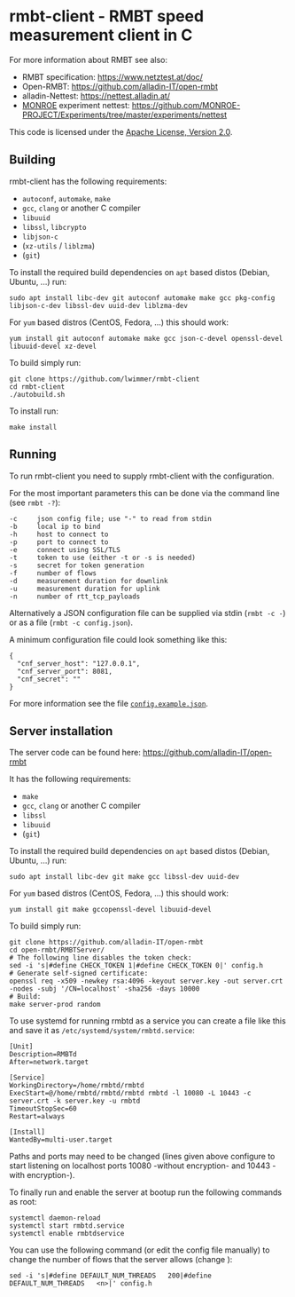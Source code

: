 # rmbt-client - RMBT speed measurement client in C

For more information about RMBT see also:

* RMBT specification: https://www.netztest.at/doc/
* Open-RMBT: https://github.com/alladin-IT/open-rmbt
* alladin-Nettest: https://nettest.alladin.at/
* [MONROE](https://www.monroe-project.eu/) experiment nettest: https://github.com/MONROE-PROJECT/Experiments/tree/master/experiments/nettest

This code is licensed under the [Apache License, Version 2.0](http://www.apache.org/licenses/LICENSE-2.0).

## Building

rmbt-client has the following requirements:

* `autoconf`, `automake`, `make`
* `gcc`, `clang` or another C compiler
* `libuuid`
* `libssl`, `libcrypto`
* `libjson-c`
* (`xz-utils` / `liblzma`)
* (`git`)

To install the required build dependencies on `apt` based distos (Debian, Ubuntu, ...) run:

```
sudo apt install libc-dev git autoconf automake make gcc pkg-config libjson-c-dev libssl-dev uuid-dev liblzma-dev
```

For `yum` based distros (CentOS, Fedora, ...) this should work:

```
yum install git autoconf automake make gcc json-c-devel openssl-devel libuuid-devel xz-devel
```

To build simply run:

```
git clone https://github.com/lwimmer/rmbt-client
cd rmbt-client
./autobuild.sh
```

To install run:
```
make install
```

## Running

To run rmbt-client you need to supply rmbt-client with the configuration.

For the most important parameters this can be done via the command line (see `rmbt -?`):

```
-c     json config file; use "-" to read from stdin
-b     local ip to bind
-h     host to connect to
-p     port to connect to
-e     connect using SSL/TLS
-t     token to use (either -t or -s is needed)
-s     secret for token generation
-f     number of flows
-d     measurement duration for downlink
-u     measurement duration for uplink
-n     number of rtt_tcp_payloads
```

Alternatively a JSON configuration file can be supplied via stdin (`rmbt -c -`) or as a file (`rmbt -c config.json`).

A minimum configuration file could look something like this:
```
{
  "cnf_server_host": "127.0.0.1",
  "cnf_server_port": 8081,
  "cnf_secret": ""
}
```

For more information see the file [`config.example.json`](config.example.json).

## Server installation

The server code can be found here: https://github.com/alladin-IT/open-rmbt

It has the following requirements:

* `make`
* `gcc`, `clang` or another C compiler
* `libssl`
* `libuuid`
* (`git`)

To install the required build dependencies on `apt` based distos (Debian, Ubuntu, ...) run:

```
sudo apt install libc-dev git make gcc libssl-dev uuid-dev
```

For `yum` based distros (CentOS, Fedora, ...) this should work:

```
yum install git make gccopenssl-devel libuuid-devel
```

To build simply run:

```
git clone https://github.com/alladin-IT/open-rmbt
cd open-rmbt/RMBTServer/
# The following line disables the token check:
sed -i 's|#define CHECK_TOKEN 1|#define CHECK_TOKEN 0|' config.h
# Generate self-signed certificate:
openssl req -x509 -newkey rsa:4096 -keyout server.key -out server.crt -nodes -subj '/CN=localhost' -sha256 -days 10000
# Build:
make server-prod random
```

To use systemd for running rmbtd as a service you can create a file like this and save it as `/etc/systemd/system/rmbtd.service`:

```
[Unit]
Description=RMBTd
After=network.target

[Service]
WorkingDirectory=/home/rmbtd/rmbtd
ExecStart=@/home/rmbtd/rmbtd/rmbtd rmbtd -l 10080 -L 10443 -c server.crt -k server.key -u rmbtd
TimeoutStopSec=60
Restart=always

[Install]
WantedBy=multi-user.target
```

Paths and ports may need to be changed (lines given above configure to start listening on localhost ports 10080 -without encryption- and 10443 -with encryption-).

To finally run and enable the server at bootup run the following commands as root:

```
systemctl daemon-reload
systemctl start rmbtd.service
systemctl enable rmbtdservice
```

You can use the following command (or edit the config file manually) to change the number of flows that the server allows (change <n>):
```
sed -i 's|#define DEFAULT_NUM_THREADS   200|#define DEFAULT_NUM_THREADS   <n>|' config.h
```
